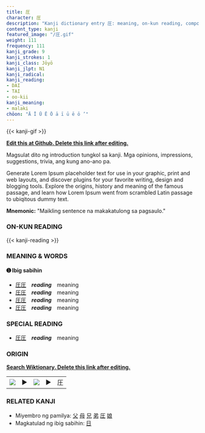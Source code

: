 ```yaml
---
title: 圧
character: 圧
description: "Kanji dictionary entry 圧: meaning, on-kun reading, compounds, origin, related kanji"
content_type: kanji
featured_image: "/圧.gif"
weight: 111
frequency: 111
kanji_grade: 9
kanji_strokes: 1
kanji_class: Jōyō
kanji_jlpt: N1
kanji_radical: 
kanji_reading: 
- DAI
- TAI
- oo-kii
kanji_meaning:
- malaki
chōon: "Ā Ī Ū Ē Ō ā ī ū ē ō ’"
---
```

[//]: # (Don't edit the line below. Kanji animated GIF code is automatically generated.)
{{< kanji-gif >}}

[//]: # (Edit below this line.)

**[Edit this at Github. Delete this link after editing.](https://github.com/tim0g/tim/tree/main/content/kanji/圧/index.md)**

Magsulat dito ng introduction tungkol sa kanji. Mga opinions, impressions, suggestions, trivia, ang kung ano-ano pa.

Generate Lorem Ipsum placeholder text for use in your graphic, print and web layouts, and discover plugins for your favorite writing, design and blogging tools. Explore the origins, history and meaning of the famous passage, and learn how Lorem Ipsum went from scrambled Latin passage to ubiqitous dummy text.
 
**Mnemonic:** "Maikling sentence na makakatulong sa pagsaulo."

### ON-KUN READING

[//]: # (Don't edit the line below. ON-KUN READING code is automatically generated.)
{{< kanji-reading >}}

### MEANING & WORDS

#### ➊ **Ibig sabihin**
  - [圧](../圧)[圧](../圧)　***reading***　meaning
  - [圧](../圧)[圧](../圧)　***reading***　meaning
  - [圧](../圧)[圧](../圧)　***reading***　meaning
  - [圧](../圧)[圧](../圧)　***reading***　meaning

### SPECIAL READING
  - [圧](../圧)[圧](../圧)　***reading***　meaning

### ORIGIN

**[Search Wiktionary. Delete this link after editing.](https://wiktionary.org/wiki/圧)**
<table class="kanji-table"><tr><td>
<img src="60px-圧-bronze.svg.png">
</td><td>▶</td><td>
<img src="60px-圧-oracle.svg.png">
</td><td>▶</td>
<td class="kanji-origin">圧</td>
</tr></table>

### RELATED KANJI
- Miyembro ng pamilya: [父](../父) [母](../母) [兄](../兄) [弟](../弟) [圧](../圧) [娘](../娘)
- Magkatulad ng ibig sabihin: [日](../日)
